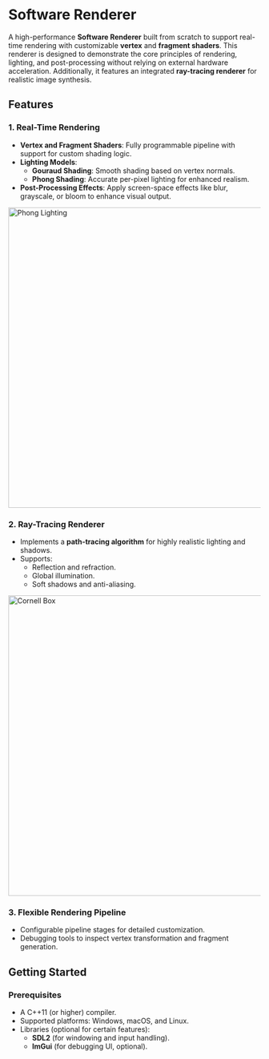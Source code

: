 # Software Renderer

A high-performance **Software Renderer** built from scratch to support real-time rendering with customizable **vertex** and **fragment shaders**. This renderer is designed to demonstrate the core principles of rendering, lighting, and post-processing without relying on external hardware acceleration. Additionally, it features an integrated **ray-tracing renderer** for realistic image synthesis.

## Features

### 1. **Real-Time Rendering**
- **Vertex and Fragment Shaders**: Fully programmable pipeline with support for custom shading logic.
- **Lighting Models**:
  - **Gouraud Shading**: Smooth shading based on vertex normals.
  - **Phong Shading**: Accurate per-pixel lighting for enhanced realism.
- **Post-Processing Effects**: Apply screen-space effects like blur, grayscale, or bloom to enhance visual output.

<img width="600" alt="Phong Lighting" src="https://github.com/user-attachments/assets/69292c26-160f-4e26-b922-3bc1e151a227">

### 2. **Ray-Tracing Renderer**
- Implements a **path-tracing algorithm** for highly realistic lighting and shadows.
- Supports:
  - Reflection and refraction.
  - Global illumination.
  - Soft shadows and anti-aliasing.

<img width="600" alt="Cornell Box" src="https://github.com/user-attachments/assets/5b10cdca-9a0d-4c1a-bb5c-64531bbaccbd">
  
### 3. **Flexible Rendering Pipeline**
- Configurable pipeline stages for detailed customization.
- Debugging tools to inspect vertex transformation and fragment generation.

## Getting Started

### Prerequisites
- A C++11 (or higher) compiler.
- Supported platforms: Windows, macOS, and Linux.
- Libraries (optional for certain features): 
  - **SDL2** (for windowing and input handling).
  - **ImGui** (for debugging UI, optional).
